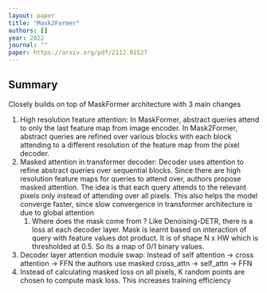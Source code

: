 ```yaml
---
layout: paper
title: "Mask2Former"
authors: []
year: 2022
journal: ""
paper: https://arxiv.org/pdf/2112.01527
---
```


## Summary

Closely builds on top of MaskFormer architecture with 3 main changes

1. High resolution feature attention: In MaskFormer, abstract queries attend to only the last feature map from image encoder. In Mask2Former, abstract queries are refined over various blocks with each block attending to a different resolution of the feature map from the pixel decoder. 
2. Masked attention in transformer decoder: Decoder uses attention to refine abstract queries over sequential blocks. Since there are high resolution feature maps for queries to attend over, authors propose masked attention. The idea is that each query attends to the relevant pixels only instead of attending over all pixels. This also helps the model converge faster, since slow convergence in transformer architecture is due to global attention
   1. Where does the mask come from ? Like Denoising-DETR, there is a loss at each decoder layer. Mask is learnt based on interaction of query with feature values dot product. It  is of shape N x HW which is thresholded at 0.5. So its a map of 0/1 binary values. 
3. Decoder layer attention module swap: Instead of self attention -> cross attention -> FFN the authors use masked cross_attn -> self_attn -> FFN 
4. Instead of calculating masked loss on all pixels, K random points are chosen to compute mask loss. This increases training efficiency 
